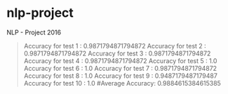 # nlp-project
NLP - Project 2016
>Accuracy for test  1  :  0.9871794871794872
>Accuracy for test  2  :  0.9871794871794872
>Accuracy for test  3  :  0.9871794871794872
>Accuracy for test  4  :  0.9871794871794872
>Accuracy for test  5  :  1.0
>Accuracy for test  6  :  1.0
>Accuracy for test  7  :  0.9871794871794872
>Accuracy for test  8  :  1.0
>Accuracy for test  9  :  0.9487179487179487
>Accuracy for test  10  :  1.0
#Average Accuracy:  0.9884615384615385
